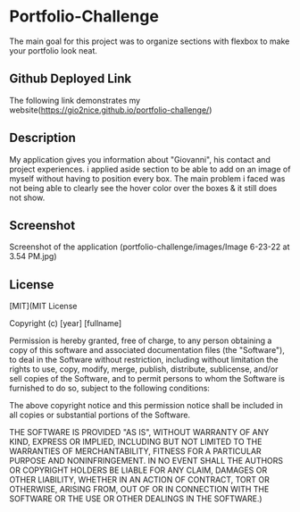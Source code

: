 # Portfolio-Challenge

The main goal for this project was to organize sections with flexbox to make your portfolio look neat.

## Github Deployed Link

The following link demonstrates my website(https://gio2nice.github.io/portfolio-challenge/)

## Description
 My application gives you information about "Giovanni", his contact and project experiences. i applied aside section to be able to add on an image of myself without having to position every box. The main problem i faced was not being able to clearly see the hover color over the boxes & it still does not show.

## Screenshot
Screenshot of the application (portfolio-challenge/images/Image 6-23-22 at 3.54 PM.jpg)

## License
[MIT](MIT License

Copyright (c) [year] [fullname]

Permission is hereby granted, free of charge, to any person obtaining a copy
of this software and associated documentation files (the "Software"), to deal
in the Software without restriction, including without limitation the rights
to use, copy, modify, merge, publish, distribute, sublicense, and/or sell
copies of the Software, and to permit persons to whom the Software is
furnished to do so, subject to the following conditions:

The above copyright notice and this permission notice shall be included in all
copies or substantial portions of the Software.

THE SOFTWARE IS PROVIDED "AS IS", WITHOUT WARRANTY OF ANY KIND, EXPRESS OR
IMPLIED, INCLUDING BUT NOT LIMITED TO THE WARRANTIES OF MERCHANTABILITY,
FITNESS FOR A PARTICULAR PURPOSE AND NONINFRINGEMENT. IN NO EVENT SHALL THE
AUTHORS OR COPYRIGHT HOLDERS BE LIABLE FOR ANY CLAIM, DAMAGES OR OTHER
LIABILITY, WHETHER IN AN ACTION OF CONTRACT, TORT OR OTHERWISE, ARISING FROM,
OUT OF OR IN CONNECTION WITH THE SOFTWARE OR THE USE OR OTHER DEALINGS IN THE
SOFTWARE.)
